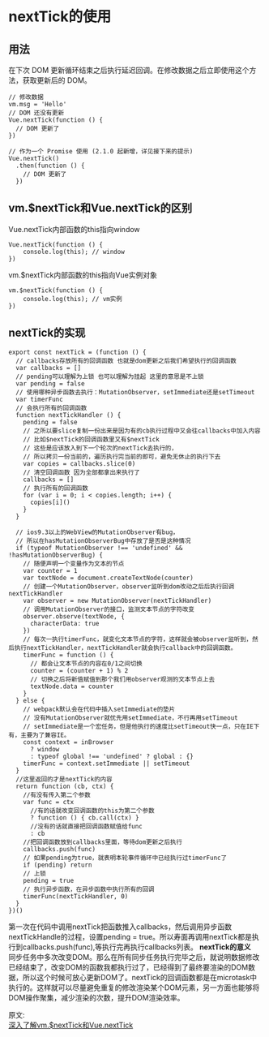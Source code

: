 # nextTick的使用
## 用法
在下次 DOM 更新循环结束之后执行延迟回调。在修改数据之后立即使用这个方法，获取更新后的 DOM。
``` 
// 修改数据
vm.msg = 'Hello'
// DOM 还没有更新
Vue.nextTick(function () {
  // DOM 更新了
})

// 作为一个 Promise 使用 (2.1.0 起新增，详见接下来的提示)
Vue.nextTick()
  .then(function () {
    // DOM 更新了
  })
```
## vm.$nextTick和Vue.nextTick的区别
Vue.nextTick内部函数的this指向window
``` 
Vue.nextTick(function () {
    console.log(this); // window
})
```
vm.$nextTick内部函数的this指向Vue实例对象
``` 
vm.$nextTick(function () {
    console.log(this); // vm实例
})
```
## nextTick的实现
``` 
export const nextTick = (function () {
  // callbacks存放所有的回调函数 也就是dom更新之后我们希望执行的回调函数
  var callbacks = []
  // pending可以理解为上锁 也可以理解为挂起 这里的意思是不上锁
  var pending = false
  // 使用哪种异步函数去执行：MutationObserver，setImmediate还是setTimeout
  var timerFunc
  // 会执行所有的回调函数 
  function nextTickHandler () {
    pending = false
    // 之所以要slice复制一份出来是因为有的cb执行过程中又会往callbacks中加入内容
    // 比如$nextTick的回调函数里又有$nextTick
    // 这些是应该放入到下一个轮次的nextTick去执行的，
    // 所以拷贝一份当前的，遍历执行完当前的即可，避免无休止的执行下去
    var copies = callbacks.slice(0)
    // 清空回调函数 因为全部都拿出来执行了
    callbacks = []
    // 执行所有的回调函数
    for (var i = 0; i < copies.length; i++) {
      copies[i]()
    }
  }
    
  // ios9.3以上的WebView的MutationObserver有bug，
  // 所以在hasMutationObserverBug中存放了是否是这种情况
  if (typeof MutationObserver !== 'undefined' && !hasMutationObserverBug) {
    // 随便声明一个变量作为文本的节点
    var counter = 1
    var textNode = document.createTextNode(counter)
    // 创建一个MutationObserver，observer监听到dom改动之后后执行回调nextTickHandler
    var observer = new MutationObserver(nextTickHandler)
    // 调用MutationObserver的接口，监测文本节点的字符改变
    observer.observe(textNode, {
      characterData: true
    })
    // 每次一执行timerFunc，就变化文本节点的字符，这样就会被observer监听到，然后执行nextTickHandler，nextTickHandler就会执行callback中的回调函数。
    timerFunc = function () {
      // 都会让文本节点的内容在0/1之间切换
      counter = (counter + 1) % 2
      // 切换之后将新值赋值到那个我们用observer观测的文本节点上去
      textNode.data = counter
    }
  } else {
    // webpack默认会在代码中插入setImmediate的垫片
    // 没有MutationObserver就优先用setImmediate，不行再用setTimeout
    // setImmediate是一个宏任务，但是他执行的速度比setTimeout快一点，只在IE下有，主要为了兼容IE。
    const context = inBrowser
      ? window
      : typeof global !== 'undefined' ? global : {}
    timerFunc = context.setImmediate || setTimeout
  }
  //这里返回的才是nextTick的内容
  return function (cb, ctx) {
    //有没有传入第二个参数
    var func = ctx
      //有的话就改变回调函数的this为第二个参数
      ? function () { cb.call(ctx) }
      //没有的话就直接把回调函数赋值给func
      : cb
    //把回调函数放到callbacks里面，等待dom更新之后执行
    callbacks.push(func)
    // 如果pending为true，就表明本轮事件循环中已经执行过timerFunc了
    if (pending) return
    // 上锁
    pending = true
    // 执行异步函数，在异步函数中执行所有的回调
    timerFunc(nextTickHandler, 0)
  }
})()
```
第一次在代码中调用nextTick把函数推入callbacks，然后调用异步函数nextTickHandle的过程，设置pending = true。所以寿面再调用nextTick都是执行到callbacks.push(func),等执行完再执行callbacks列表。
**nextTick的意义**  
同步任务中多次改变DOM。那么在所有同步任务执行完毕之后，就说明数据修改已经结束了，改变DOM的函数我都执行过了，已经得到了最终要渲染的DOM数据，所以这个时候可放心更新DOM了。nextTick的回调函数都是在microtask中执行的。这样就可以尽量避免重复的修改渲染某个DOM元素，另一方面也能够将DOM操作聚集，减少渲染的次数，提升DOM渲染效率。

原文:  
[深入了解vm.$nextTick和Vue.nextTick](https://juejin.cn/post/6844903973061656590)
